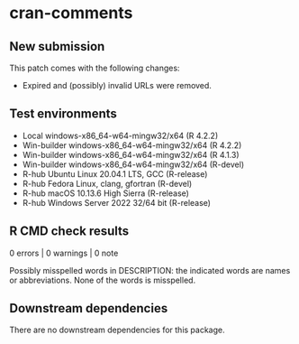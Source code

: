 cran-comments
================

<!-- cran-comments.md is generated from cran-comments.Rmd. -->

## New submission

This patch comes with the following changes:

- Expired and (possibly) invalid URLs were removed.

## Test environments

- Local windows-x86_64-w64-mingw32/x64 (R 4.2.2)
- Win-builder windows-x86_64-w64-mingw32/x64 (R 4.2.2)
- Win-builder windows-x86_64-w64-mingw32/x64 (R 4.1.3)
- Win-builder windows-x86_64-w64-mingw32/x64 (R-devel)
- R-hub Ubuntu Linux 20.04.1 LTS, GCC (R-release)
- R-hub Fedora Linux, clang, gfortran (R-devel)
- R-hub macOS 10.13.6 High Sierra (R-release)
- R-hub Windows Server 2022 32/64 bit (R-release)

## R CMD check results

0 errors \| 0 warnings \| 0 note

Possibly misspelled words in DESCRIPTION: the indicated words are names
or abbreviations. None of the words is misspelled.

## Downstream dependencies

There are no downstream dependencies for this package.
